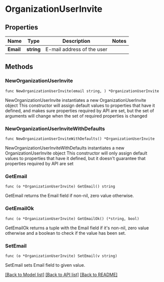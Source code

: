 # OrganizationUserInvite

## Properties

Name | Type | Description | Notes
------------ | ------------- | ------------- | -------------
**Email** | **string** | E-mail address of the user | 

## Methods

### NewOrganizationUserInvite

`func NewOrganizationUserInvite(email string, ) *OrganizationUserInvite`

NewOrganizationUserInvite instantiates a new OrganizationUserInvite object
This constructor will assign default values to properties that have it defined,
and makes sure properties required by API are set, but the set of arguments
will change when the set of required properties is changed

### NewOrganizationUserInviteWithDefaults

`func NewOrganizationUserInviteWithDefaults() *OrganizationUserInvite`

NewOrganizationUserInviteWithDefaults instantiates a new OrganizationUserInvite object
This constructor will only assign default values to properties that have it defined,
but it doesn't guarantee that properties required by API are set

### GetEmail

`func (o *OrganizationUserInvite) GetEmail() string`

GetEmail returns the Email field if non-nil, zero value otherwise.

### GetEmailOk

`func (o *OrganizationUserInvite) GetEmailOk() (*string, bool)`

GetEmailOk returns a tuple with the Email field if it's non-nil, zero value otherwise
and a boolean to check if the value has been set.

### SetEmail

`func (o *OrganizationUserInvite) SetEmail(v string)`

SetEmail sets Email field to given value.



[[Back to Model list]](../README.md#documentation-for-models) [[Back to API list]](../README.md#documentation-for-api-endpoints) [[Back to README]](../README.md)


